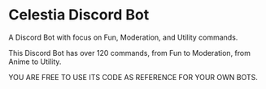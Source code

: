 # Celestia Discord Bot
A Discord Bot with focus on Fun, Moderation, and Utility commands.

This Discord Bot has over 120 commands, from Fun to Moderation, from Anime to Utility. 

YOU ARE FREE TO USE ITS CODE AS REFERENCE FOR YOUR OWN BOTS. 
